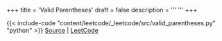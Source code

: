 +++
title = 'Valid Parentheses'
draft = false
description =  '''
'''
+++

{{< include-code "content/leetcode/_leetcode/src/valid_parentheses.py" "python" >}}
[Source](https://github.com/grind-rip/leetcode/blob/master/src/valid_parentheses.py) | [LeetCode](https://leetcode.com/problems/valid-parentheses)
